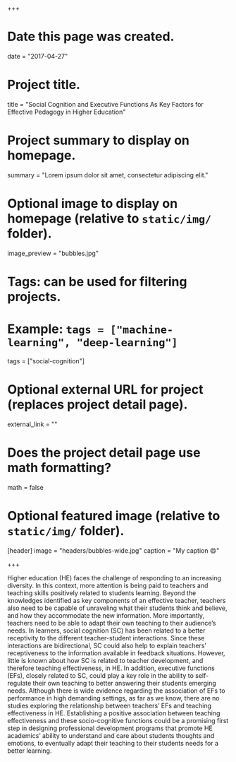 +++
# Date this page was created.
date = "2017-04-27"

# Project title.
title = "Social Cognition and Executive Functions As Key Factors for Effective Pedagogy in Higher Education"

# Project summary to display on homepage.
summary = "Lorem ipsum dolor sit amet, consectetur adipiscing elit."

# Optional image to display on homepage (relative to `static/img/` folder).
image_preview = "bubbles.jpg"

# Tags: can be used for filtering projects.
# Example: `tags = ["machine-learning", "deep-learning"]`
tags = ["social-cognition"]

# Optional external URL for project (replaces project detail page).
external_link = ""

# Does the project detail page use math formatting?
math = false

# Optional featured image (relative to `static/img/` folder).
[header]
image = "headers/bubbles-wide.jpg"
caption = "My caption :smile:"

+++

Higher education (HE) faces the challenge of responding to an increasing diversity. In this context, more attention is being paid to teachers and teaching skills positively related to students learning. Beyond the knowledges identified as key components of an effective teacher, teachers also need to be capable of unraveling what their students think and believe, and how they accommodate the new information. More importantly, teachers need to be able to adapt their own teaching to their audience’s needs. In learners, social cognition (SC) has been related to a better receptivity to the different teacher-student interactions. Since these interactions are bidirectional, SC could also help to explain teachers’ receptiveness to the information available in feedback situations. However, little is known about how SC is related to teacher development, and therefore teaching effectiveness, in HE. In addition, executive functions (EFs), closely related to SC, could play a key role in the ability to self-regulate their own teaching to better answering their students emerging needs. Although there is wide evidence regarding the association of EFs to performance in high demanding settings, as far as we know, there are no studies exploring the relationship between teachers’ EFs and teaching effectiveness in HE. Establishing a positive association between teaching effectiveness and these socio-cognitive functions could be a promising first step in designing professional development programs that promote HE academics’ ability to understand and care about students thoughts and emotions, to eventually adapt their teaching to their students needs for a better learning.